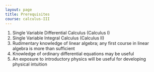 ```yaml
---
layout: page
title: Prerequisites
course: calculus-III
---
```



1. Single Variable Differential Calculus (Calculus I)
2. Single Variable Integral Calculus (Calculus II) 
3. Rudimentary knowledge of linear algebra; any first course in linear algebra is more than sufficient
4. Knowledge of ordinary differential equations may be useful
5. An exposure to introductory physics will be useful for developing physical intuition

